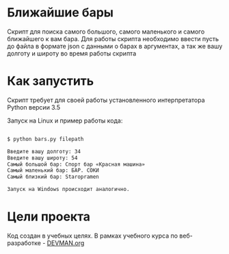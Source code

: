# Ближайшие бары

Скрипт для поиска самого большого, самого маленького и самого ближайшего к вам бара. Для работы скрипта необходимо ввести пусть до файла в формате json с данными о барах в аргументах, а так же вашу долготу и широту во время работы скрипта

# Как запустить

Скрипт требует для своей работы установленного интерпретатора Python версии 3.5

Запуск на Linux и пример работы кода:

```bash

$ python bars.py filepath

Введите вашу долготу: 34
Введите вашу широту: 54
Самый большой бар: Спорт бар «Красная машина»
Самый маленький бар: БАР. СОКИ
Самый близкий бар: Staropramen

Запуск на Windows происходит аналогично.

```

# Цели проекта

Код создан в учебных целях. В рамках учебного курса по веб-разработке - [DEVMAN.org](https://devman.org)
